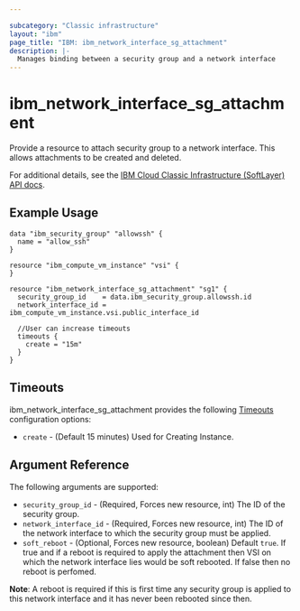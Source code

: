 ```yaml
---

subcategory: "Classic infrastructure"
layout: "ibm"
page_title: "IBM: ibm_network_interface_sg_attachment"
description: |-
  Manages binding between a security group and a network interface
---
```


# ibm\_network_interface_sg_attachment

Provide a resource to attach security group to a network interface. This allows attachments to be created and deleted.

For additional details, see the [IBM Cloud Classic Infrastructure  (SoftLayer) API docs](http://sldn.softlayer.com/reference/datatypes/SoftLayer_Virtual_Network_SecurityGroup_NetworkComponentBinding).

## Example Usage

```
data "ibm_security_group" "allowssh" {
  name = "allow_ssh"
}

resource "ibm_compute_vm_instance" "vsi" {
}

resource "ibm_network_interface_sg_attachment" "sg1" {
  security_group_id    = data.ibm_security_group.allowssh.id
  network_interface_id = ibm_compute_vm_instance.vsi.public_interface_id

  //User can increase timeouts
  timeouts {
    create = "15m"
  }
}
```

## Timeouts

ibm_network_interface_sg_attachment provides the following [Timeouts](https://www.terraform.io/docs/configuration/resources.html#timeouts) configuration options:

* `create` - (Default 15 minutes) Used for Creating Instance.

## Argument Reference

The following arguments are supported:

* `security_group_id` - (Required, Forces new resource, int) The ID of the security group.
* `network_interface_id` - (Required, Forces new resource, int) The ID of the network interface to which the security group must be applied.
* `soft_reboot` - (Optional, Forces new resource, boolean) Default `true`. If true and if a reboot is required to apply the attachment then VSI on which the network interface lies would be soft rebooted. If false then no reboot is perfomed.

**Note**: A reboot is required if this is first time any security group is applied to this network interface and it has never been rebooted since then.

